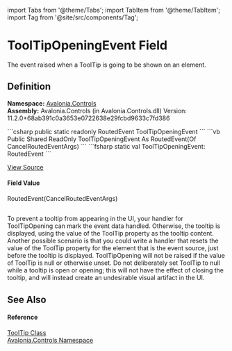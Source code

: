 import Tabs from '@theme/Tabs'; 
import TabItem from '@theme/TabItem'; 
import Tag from '@site/src/components/Tag'; 

# ToolTipOpeningEvent Field


The event raised when a ToolTip is going to be shown on an element.



## Definition
**Namespace:** <a href="N_Avalonia_Controls">Avalonia.Controls</a>  
**Assembly:** Avalonia.Controls (in Avalonia.Controls.dll) Version: 11.2.0+68ab391c0a3653e0722638e29fcbd9633c7fd386

<Tabs groupId="api-code-preview">
<TabItem value="csharp" label="C#">
```csharp
public static readonly RoutedEvent<CancelRoutedEventArgs> ToolTipOpeningEvent
```
</TabItem>
<TabItem value="vb" label="VB">
```vb
Public Shared ReadOnly ToolTipOpeningEvent As RoutedEvent(Of CancelRoutedEventArgs)
```
</TabItem>
<TabItem value="fsharp" label="F#">
```fsharp
static val ToolTipOpeningEvent: RoutedEvent<CancelRoutedEventArgs>
```
</TabItem>
</Tabs>



<a href="https://github.com/AvaloniaUI/Avalonia/tree/master/srcAvalonia.Controls/ToolTip.cs" title="View the source code">View Source</a>



#### Field Value
RoutedEvent(CancelRoutedEventArgs)

## 
To prevent a tooltip from appearing in the UI, your handler for ToolTipOpening can mark the event data handled. Otherwise, the tooltip is displayed, using the value of the ToolTip property as the tooltip content. Another possible scenario is that you could write a handler that resets the value of the ToolTip property for the element that is the event source, just before the tooltip is displayed. ToolTipOpening will not be raised if the value of ToolTip is null or otherwise unset. Do not deliberately set ToolTip to null while a tooltip is open or opening; this will not have the effect of closing the tooltip, and will instead create an undesirable visual artifact in the UI.

## See Also


#### Reference
<a href="T_Avalonia_Controls_ToolTip">ToolTip Class</a>  
<a href="N_Avalonia_Controls">Avalonia.Controls Namespace</a>  

